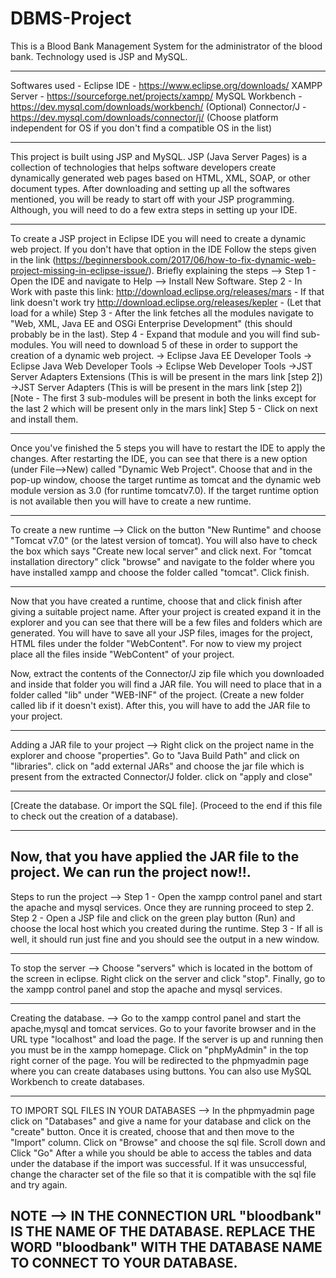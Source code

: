 # DBMS-Project
This is a Blood Bank Management System for the administrator of the blood bank. Technology used is JSP and MySQL.


----------------------------------------------------------------------------------------------------------------------------------------
Softwares used -
Eclipse IDE - https://www.eclipse.org/downloads/
XAMPP Server - https://sourceforge.net/projects/xampp/
MySQL Workbench - https://dev.mysql.com/downloads/workbench/ (Optional)
Connector/J - https://dev.mysql.com/downloads/connector/j/ (Choose platform independent for OS if you don't find a compatible OS in the list)

----------------------------------------------------------------------------------------------------------------------------------------
This project is built using JSP and MySQL. JSP (Java Server Pages) is a collection of technologies that helps software developers create dynamically generated web pages based on HTML, XML, SOAP, or other document types. After downloading and setting up all the softwares mentioned, you will be ready to start off with your JSP programming. Although, you will need to do a few extra steps in setting up your IDE.

----------------------------------------------------------------------------------------------------------------------------------------
To create a JSP project in Eclipse IDE you will need to create a dynamic web project. If you don't have that option in the IDE Follow the steps given in the link (https://beginnersbook.com/2017/06/how-to-fix-dynamic-web-project-missing-in-eclipse-issue/). 
Briefly explaining the steps -->
Step 1 - Open the IDE and navigate to Help --> Install New Software.
Step 2 - In Work with paste this link: http://download.eclipse.org/releases/mars
       - If that link doesn't work try http://download.eclipse.org/releases/kepler
       - (Let that load for a while)
Step 3 - After the link fetches all the modules navigate to "Web, XML, Java EE and OSGi Enterprise Development" (this should probably be in the last).
Step 4 - Expand that module and you will find sub-modules. You will need to download 5 of these in order to support the creation of a dynamic web project.
       -> Eclipse Java EE Developer Tools
       -> Eclipse Java Web Developer Tools
       -> Eclipse Web Developer Tools
       ->JST Server Adapters Extensions (This is will be present in the mars link [step 2])
       ->JST Server Adapters (This is will be present in the mars link [step 2])
 [Note - The first 3 sub-modules will be present in both the links except for the last 2 which will be present only in the mars link]
Step 5 - Click on next and install them.

----------------------------------------------------------------------------------------------------------------------------------------
Once you've finished the 5 steps you will have to restart the IDE to apply the changes. After restarting the IDE, you can see that there is a new option (under File-->New) called "Dynamic Web Project". Choose that and in the pop-up window, choose the target runtime as tomcat and the dynamic web module version as 3.0 (for runtime tomcatv7.0). If the target runtime option is not available then you will have to create a new runtime. 

----------------------------------------------------------------------------------------------------------------------------------------
To create a new runtime -->
Click on the button "New Runtime" and choose "Tomcat v7.0" (or the latest version of tomcat). 
You will also have to check the box which says "Create new local server" and click next. 
For "tomcat installation directory" click "browse" and navigate to the folder where you have installed xampp and choose the folder called "tomcat". 
Click finish.

----------------------------------------------------------------------------------------------------------------------------------------
Now that you have created a runtime, choose that and click finish after giving a suitable project name. After your project is created expand it in the explorer and you can see that there will be a few files and folders which are generated. You will have to save all your JSP files, images for the project, HTML files under the folder "WebContent". For now to view my project place all the files inside "WebContent" of your project. 

Now, extract the contents of the Connector/J zip file which you downloaded and inside that folder you will find a JAR file. You will need to place that in a folder called "lib" under "WEB-INF" of the project. (Create a new folder called lib if it doesn't exist). After this, you will have to add the JAR file to your project. 

----------------------------------------------------------------------------------------------------------------------------------------
Adding a JAR file to your project -->
Right click on the project name in the explorer and choose "properties".
Go to "Java Build Path" and click on "libraries".
click on "add external JARs" and choose the jar file which is present from the extracted Connector/J folder.
click on "apply and close"

----------------------------------------------------------------------------------------------------------------------------------------
[Create the database. Or import the SQL file]. (Proceed to the end if this file to check out the creation of a database).

----------------------------------------------------------------------------------------------------------------------------------------
Now, that you have applied the JAR file to the project. We can run the project now!!.
----------------------------------------------------------------------------------------------------------------------------------------
Steps to run the project -->
Step 1 - Open the xampp control panel and start the apache and mysql services. Once they are running proceed to step 2.
Step 2 - Open a JSP file and click on the green play button (Run) and choose the local host which you created during the runtime.
Step 3 - If all is well, it should run just fine and you should see the output in a new window.

----------------------------------------------------------------------------------------------------------------------------------------
To stop the server -->
Choose "servers" which is located in the bottom of the screen in eclipse. Right click on the server and click "stop".
Finally, go to the xampp control panel and stop the apache and mysql services.

----------------------------------------------------------------------------------------------------------------------------------------
Creating the database. -->
Go to the xampp control panel and start the apache,mysql and tomcat services.
Go to your favorite browser and in the URL type "localhost" and load the page.
If the server is up and running then you must be in the xampp homepage.
Click on "phpMyAdmin" in the top right corner of the page.
You will be redirected to the phpmyadmin page where you can create databases using buttons.
You can also use MySQL Workbench to create databases.

----------------------------------------------------------------------------------------------------------------------------------------
TO IMPORT SQL FILES IN YOUR DATABASES -->
In the phpmyadmin page click on "Databases" and give a name for your database and click on the "create" button.
Once it is created, choose that and then move to the "Import" column.
Click on "Browse" and choose the sql file.
Scroll down and Click "Go"
After a while you should be able to access the tables and data under the database if the import was successful. If it was unsuccessful, change the character set of the file so that it is compatible with the sql file and try again.

NOTE --> IN THE CONNECTION URL "bloodbank" IS THE NAME OF THE DATABASE. REPLACE THE  WORD "bloodbank" WITH THE DATABASE NAME TO CONNECT TO YOUR DATABASE.
----------------------------------------------------------------------------------------------------------------------------------------
